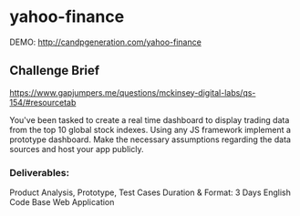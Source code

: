 yahoo-finance
=============

DEMO: http://candpgeneration.com/yahoo-finance

## Challenge Brief ##
https://www.gapjumpers.me/questions/mckinsey-digital-labs/qs-154/#resourcetab

You've been tasked to create a real time dashboard to display trading data from the top 10 global stock indexes.
Using any JS framework implement a prototype dashboard.
Make the necessary assumptions regarding the data sources and host your app publicly.

### Deliverables: ###
Product Analysis, Prototype, Test Cases
Duration & Format: 3 Days  English  Code Base Web Application

